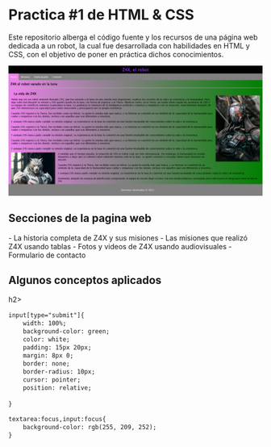 <h1>Practica #1 de HTML & CSS</h1>
<p>
Este repositorio alberga el código fuente y los recursos de una página web dedicada a un robot, la cual fue desarrollada con habilidades en HTML y CSS, con el objetivo de poner en práctica dichos conocimientos.
</p>

[![](https://github.com/Gera-Desarrollador-web/PRACTICA1-HTML-CSS/blob/master/assets/img/README.png?raw=true)](https://github.com/Gera-Desarrollador-web/PRACTICA1-HTML-CSS/blob/master/assets/img/README.png?raw=true)

<h2>Secciones de la pagina web</h2>
- La historia completa de Z4X y sus misiones
- Las misiones que realizó Z4X usando tablas
- Fotos y videos de Z4X usando audiovisuales
- Formulario de contacto

<h2>Algunos conceptos aplicados</h2>h2>

```
input[type="submit"]{
    width: 100%;
    background-color: green;
    color: white;
    padding: 15px 20px;
    margin: 8px 0;
    border: none;
    border-radius: 10px;
    cursor: pointer;
    position: relative;
    
}
```
```
textarea:focus,input:focus{
    background-color: rgb(255, 209, 252);
}
```
